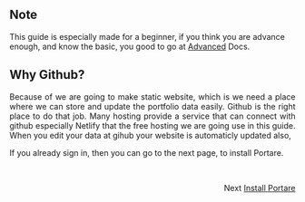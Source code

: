 ## Note

This guide is especially made for a beginner, if you think you are advance enough, 
and know the basic, you good to go at <a href="https://github.com/Nemure231/portare/blob/main/docs/ADVANCED.md">Advanced</a> Docs.


## Why Github?

<p align="justify">
Because of we are going to make static website, which is we need a place where we can store and update the portfolio data easily. Github is the right place to do that job. Many hosting provide a service that can connect with github especially Netlify that the free hosting we are going use in this guide. When you edit your data at gihub your website is automaticly updated also,

<p align="justify">
If you already sign in, then you can go to the next page, to install Portare.
</p>

<br>
<p align="right">Next
  <a align="right" href="https://github.com/Nemure231/portare/blob/main/docs/PORTARE.md">
    Install Portare
  </a>
</p>

